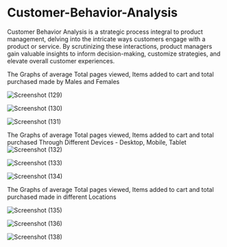# Customer-Behavior-Analysis
Customer Behavior Analysis is a strategic process integral to product management, delving into the intricate ways customers engage with a product or service. By scrutinizing these interactions, product managers gain valuable insights to inform decision-making, customize strategies, and elevate overall customer experiences.

The Graphs of average Total pages viewed, Items added to cart and total purchased made by Males and Females 

![Screenshot (129)](https://github.com/poorvaa18/Customer-Behavior-Analysis/assets/77160620/02150d9e-faf6-4ffa-9945-882d93f17ad6)

![Screenshot (130)](https://github.com/poorvaa18/Customer-Behavior-Analysis/assets/77160620/354ad208-1fee-408b-8962-9927c24f692e)

![Screenshot (131)](https://github.com/poorvaa18/Customer-Behavior-Analysis/assets/77160620/a273f7f2-03c8-428c-9eb6-0d597d5a8628)

The Graphs of average Total pages viewed, Items added to cart and total purchased Through Different Devices - Desktop, Mobile, Tablet 
![Screenshot (132)](https://github.com/poorvaa18/Customer-Behavior-Analysis/assets/77160620/d01afbb4-4bad-4434-b495-6ad6819d03c9)

![Screenshot (133)](https://github.com/poorvaa18/Customer-Behavior-Analysis/assets/77160620/89944350-f67e-46e7-afa7-8378b5c09179)

![Screenshot (134)](https://github.com/poorvaa18/Customer-Behavior-Analysis/assets/77160620/862cf89d-1608-49a2-bcfd-22db5388ac9b)

The Graphs of average Total pages viewed, Items added to cart and total purchased made in different Locations

![Screenshot (135)](https://github.com/poorvaa18/Customer-Behavior-Analysis/assets/77160620/49fb52f7-5d19-4a0c-b298-a1f026e60696)

![Screenshot (136)](https://github.com/poorvaa18/Customer-Behavior-Analysis/assets/77160620/b1949903-ff10-4a42-a79c-ed66b78ef2d4)

![Screenshot (138)](https://github.com/poorvaa18/Customer-Behavior-Analysis/assets/77160620/b0b6de39-bc1d-40cc-ad0a-684f62afec2f)

